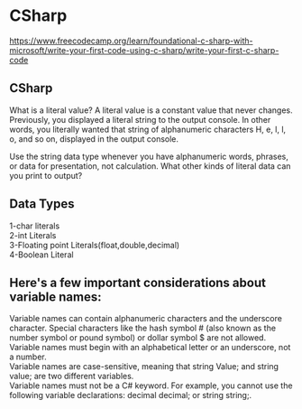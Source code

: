 # CSharp
https://www.freecodecamp.org/learn/foundational-c-sharp-with-microsoft/write-your-first-code-using-c-sharp/write-your-first-c-sharp-code
## CSharp
What is a literal value?
A literal value is a constant value that never changes. Previously, you displayed a literal string to the output console. In other words, you literally wanted that string of alphanumeric characters H, e, l, l, o, and so on, displayed in the output console.

Use the string data type whenever you have alphanumeric words, phrases, or data for presentation, not calculation. What other kinds of literal data can you print to output?

##  Data Types
1-char literals  
2-int Literals  
3-Floating point Literals(float,double,decimal)  
4-Boolean Literal  
##  Here's a few important considerations about variable names:

Variable names can contain alphanumeric characters and the underscore character. Special characters like the hash symbol # (also known as the number symbol or pound symbol) or dollar symbol $ are not allowed.  
Variable names must begin with an alphabetical letter or an underscore, not a number.  
Variable names are case-sensitive, meaning that string Value; and string value; are two different variables.  
Variable names must not be a C# keyword. For example, you cannot use the following variable declarations: decimal decimal; or string string;.
